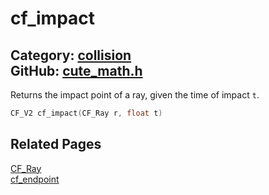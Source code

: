 # cf_impact

Category: [collision](https://github.com/RandyGaul/cute_framework/blob/master/docs/api_reference?id=collision)  
GitHub: [cute_math.h](https://github.com/RandyGaul/cute_framework/blob/master/include/cute_math.h)  
---

Returns the impact point of a ray, given the time of impact `t`.

```cpp
CF_V2 cf_impact(CF_Ray r, float t)
```

## Related Pages

[CF_Ray](https://github.com/RandyGaul/cute_framework/blob/master/docs/math/cf_ray.md)  
[cf_endpoint](https://github.com/RandyGaul/cute_framework/blob/master/docs/collision/cf_endpoint.md)  
